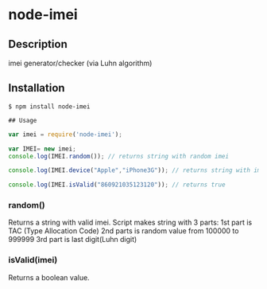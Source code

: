 # node-imei
## Description
imei generator/checker (via Luhn algorithm)

## Installation
    $ npm install node-imei
    
    ## Usage
``` javascript
var imei = require('node-imei');

var IMEI= new imei;
console.log(IMEI.random()); // returns string with random imei

console.log(IMEI.device("Apple","iPhone3G")); // returns string with imei by device TAC

console.log(IMEI.isValid("860921035123120")); // returns true
```

### random()
Returns a string with valid imei. Script makes string with 3 parts:
1st part is TAC (Type Allocation Code)
2nd parts is random value from 100000 to 999999
3rd part is last digit(Luhn digit)

### isValid(imei)
Returns a boolean value.

